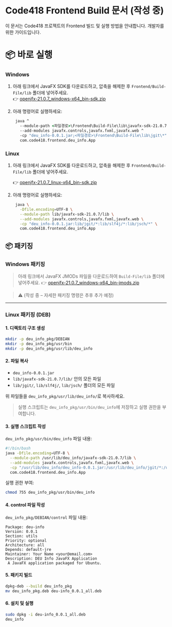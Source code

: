 # Code418 Frontend Build 문서 (작성 중)

이 문서는 Code418 프로젝트의 Frontend 빌드 및 실행 방법을 안내합니다. 개발자를 위한 가이드입니다.


# 📦 바로 실행

### Windows

1. 아래 링크에서 JavaFX SDK를 다운로드하고, 압축을 해제한 후 `Frontend/Build-File/lib` 폴더에 넣어주세요.  
   👉 [openjfx-21.0.7_windows-x64_bin-sdk.zip](https://download2.gluonhq.com/openjfx/21.0.7/openjfx-21.0.7_windows-x64_bin-sdk.zip)

2. 아래 명령어로 실행하세요:

   ```cmd
    java ^
      --module-path <파일경로>\Frontend\Build-File\lib\javafx-sdk-21.0.7\lib ^
      --add-modules javafx.controls,javafx.fxml,javafx.web ^
      -cp "deu_info-0.0.1.jar;<파일경로>\Frontend\Build-File\lib\jgit\*" ^
      com.code418.frontend.deu_info.App
    ```
    
### Linux

1. 아래 링크에서 JavaFX SDK를 다운로드하고, 압축을 해제한 후 `Frontend/Build-File/lib` 폴더에 넣어주세요.
   
   👉 [openjfx-21.0.7\_linux-x64\_bin-sdk.zip](https://download2.gluonhq.com/openjfx/21.0.7/openjfx-21.0.7_linux-x64_bin-sdk.zip)

2. 아래 명령어로 실행하세요:

   ```bash
    java \
      -Dfile.encoding=UTF-8 \
      --module-path lib/javafx-sdk-21.0.7/lib \
      --add-modules javafx.controls,javafx.fxml,javafx.web \
      -cp "deu_info-0.0.1.jar:lib/jgit/*:lib/slf4j/*:lib/jsch/*" \
      com.code418.frontend.deu_info.App
   ```


## 📦 패키징

### Windows 패키징

> 아래 링크에서 JavaFX JMODs 파일을 다운로드하여 `Build-File/lib` 폴더에 넣어주세요.
> 👉 [openjfx-21.0.7\_windows-x64\_bin-jmods.zip](https://download2.gluonhq.com/openjfx/21.0.7/openjfx-21.0.7_windows-x64_bin-jmods.zip)

> ⚠️ (작성 중 – 자세한 패키징 명령은 추후 추가 예정)

---

### Linux 패키징 (DEB)

#### 1. 디렉토리 구조 생성

```bash
mkdir -p deu_info_pkg/DEBIAN
mkdir -p deu_info_pkg/usr/bin
mkdir -p deu_info_pkg/usr/lib/deu_info
```

#### 2. 파일 복사

* `deu_info-0.0.1.jar`
* `lib/javafx-sdk-21.0.7/lib/` 안의 모든 파일
* `lib/jgit/`, `lib/slf4j/`, `lib/jsch/` 폴더의 모든 파일

위 파일들을 `deu_info_pkg/usr/lib/deu_info/`로 복사하세요.

> 실행 스크립트는 `deu_info_pkg/usr/bin/deu_info`에 저장하고 실행 권한을 부여합니다.

#### 3. 실행 스크립트 작성

`deu_info_pkg/usr/bin/deu_info` 파일 내용:

```bash
#!/bin/bash
java -Dfile.encoding=UTF-8 \
  --module-path /usr/lib/deu_info/javafx-sdk-21.0.7/lib \
  --add-modules javafx.controls,javafx.fxml,javafx.web \
  -cp "/usr/lib/deu_info/deu_info-0.0.1.jar:/usr/lib/deu_info/jgit/*:/usr/lib/deu_info/slf4j/*:/usr/lib/deu_info/jsch/*" \
  com.code418.frontend.deu_info.App
```

실행 권한 부여:

```bash
chmod 755 deu_info_pkg/usr/bin/deu_info
```

#### 4. control 파일 작성

`deu_info_pkg/DEBIAN/control` 파일 내용:

```text
Package: deu-info
Version: 0.0.1
Section: utils
Priority: optional
Architecture: all
Depends: default-jre
Maintainer: Your Name <your@email.com>
Description: DEU Info JavaFX Application
 A JavaFX application packaged for Ubuntu.
```

#### 5. 패키지 빌드

```bash
dpkg-deb --build deu_info_pkg
mv deu_info_pkg.deb deu-info_0.0.1_all.deb
```

#### 6. 설치 및 실행

```bash
sudo dpkg -i deu-info_0.0.1_all.deb
deu_info
```